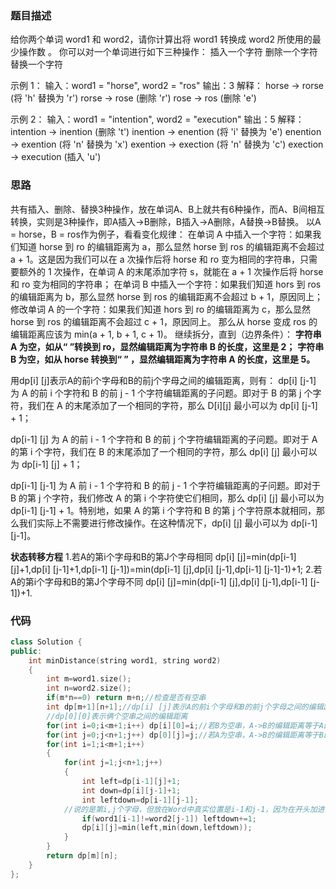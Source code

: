 ### 题目描述

给你两个单词 word1 和 word2，请你计算出将 word1 转换成 word2 所使用的最少操作数 。
你可以对一个单词进行如下三种操作：
插入一个字符
删除一个字符
替换一个字符

示例 1：
输入：word1 = "horse", word2 = "ros"
输出：3
解释：
horse -> rorse (将 'h' 替换为 'r')
rorse -> rose (删除 'r')
rose -> ros (删除 'e')

示例 2：
输入：word1 = "intention", word2 = "execution"
输出：5
解释：
intention -> inention (删除 't')
inention -> enention (将 'i' 替换为 'e')
enention -> exention (将 'n' 替换为 'x')
exention -> exection (将 'n' 替换为 'c')
exection -> execution (插入 'u')



### 思路

共有插入、删除、替换3种操作，放在单词A、B上就共有6种操作，而A、B间相互转换，实则是3种操作，即A插入->B删除，B插入->A删除，A替换->B替换。
以A = horse，B = ros作为例子，看看变化规律：
在单词 A 中插入一个字符：如果我们知道 horse 到 ro 的编辑距离为 a，那么显然 horse 到 ros 的编辑距离不会超过 a + 1。这是因为我们可以在 a 次操作后将 horse 和 ro 变为相同的字符串，只需要额外的 1 次操作，在单词 A 的末尾添加字符 s，就能在 a + 1 次操作后将 horse 和 ro 变为相同的字符串；
在单词 B 中插入一个字符：如果我们知道 hors 到 ros 的编辑距离为 b，那么显然 horse 到 ros 的编辑距离不会超过 b + 1，原因同上；
修改单词 A 的一个字符：如果我们知道 hors 到 ro 的编辑距离为 c，那么显然 horse 到 ros 的编辑距离不会超过 c + 1，原因同上。
那么从 horse 变成 ros 的编辑距离应该为 min(a + 1, b + 1, c + 1)。
继续拆分，直到（边界条件）：
**字符串 A 为空，如从“ ”转换到 ro，显然编辑距离为字符串 B 的长度，这里是 2；**
**字符串 B 为空，如从 horse 转换到“ ” ，显然编辑距离为字符串 A 的长度，这里是 5。**

用dp[i] [j]表示A的前i个字母和B的前j个字母之间的编辑距离，则有：
dp[i] [j-1] 为 A 的前 i 个字符和 B 的前 j - 1 个字符编辑距离的子问题。即对于 B 的第 j 个字符，我们在 A 的末尾添加了一个相同的字符，那么 D[i][j] 最小可以为 dp[i] [j-1] + 1；

dp[i-1] [j] 为 A 的前 i - 1 个字符和 B 的前 j 个字符编辑距离的子问题。即对于 A 的第 i 个字符，我们在 B 的末尾添加了一个相同的字符，那么 dp[i] [j] 最小可以为 dp[i-1] [j] + 1；

dp[i-1] [j-1] 为 A 前 i - 1 个字符和 B 的前 j - 1 个字符编辑距离的子问题。即对于 B 的第 j 个字符，我们修改 A 的第 i 个字符使它们相同，那么 dp[i] [j] 最小可以为 dp[i-1] [j-1] + 1。特别地，如果 A 的第 i 个字符和 B 的第 j 个字符原本就相同，那么我们实际上不需要进行修改操作。在这种情况下，dp[i] [j] 最小可以为 dp[i-1] [j-1]。

**状态转移方程**
1.若A的第i个字母和B的第J个字母相同
dp[i] [j]=min(dp[i-1] [j]+1,dp[i] [j-1]+1,dp[i-1] [j-1])=min(dp[i-1] [j],dp[i] [j-1],dp[i-1] [j-1]-1)+1;
2.若A的第i个字母和B的第J个字母不同
dp[i] [j]=min(dp[i-1] [j],dp[i] [j-1],dp[i-1] [j-1])+1.

### 代码

```c++
class Solution {
public:
    int minDistance(string word1, string word2) 
    {
        int m=word1.size();
        int n=word2.size();
        if(m*n==0) return m+n;//检查是否有空串
        int dp[m+1][n+1];//dp[i] [j]表示A的前i个字母和B的前j个字母之间的编辑距离
        //dp[0][0]表示俩个空串之间的编辑距离
        for(int i=0;i<m+1;i++) dp[i][0]=i;//若B为空串，A->B的编辑距离等于A的长度
        for(int j=0;j<n+1;j++) dp[0][j]=j;//若A为空串，A->B的编辑距离等于B的长度
        for(int i=1;i<m+1;i++)
        {
            for(int j=1;j<n+1;j++)
            {
                int left=dp[i-1][j]+1;
                int down=dp[i][j-1]+1;
                int leftdown=dp[i-1][j-1];
            //说的是第i,j个字母，但放在Word中真实位置是i-1和j-1，因为在开头加进了空串的考虑
                if(word1[i-1]!=word2[j-1]) leftdown+=1;
                dp[i][j]=min(left,min(down,leftdown));
            }
        }
        return dp[m][n];
    }
};
```

